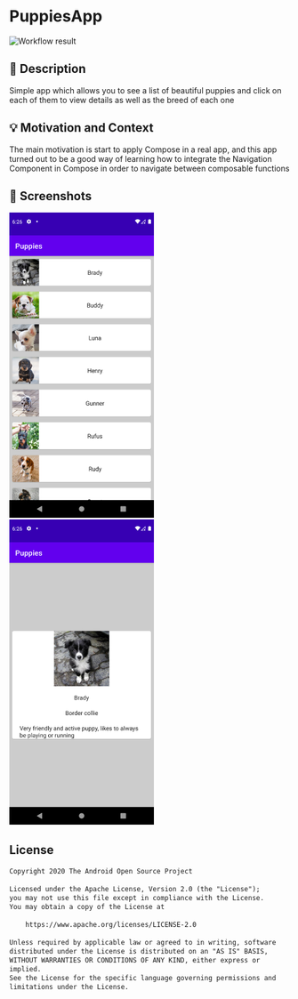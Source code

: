 # PuppiesApp

![Workflow result](https://github.com/fercarcedo/PuppiesApp/workflows/Check/badge.svg)


## :scroll: Description
Simple app which allows you to see a list of beautiful puppies and click on each of them to view details as well as the breed of each one
<!--- Describe your app in one or two sentences -->


## :bulb: Motivation and Context
The main motivation is start to apply Compose in a real app, and this app turned out to be a good way of learning how to integrate the Navigation Component in Compose in order to navigate between composable functions


## :camera_flash: Screenshots
<img src="/results/screenshot_1.png" width="260">&emsp;<img src="/results/screenshot_2.png" width="260">

## License
```
Copyright 2020 The Android Open Source Project

Licensed under the Apache License, Version 2.0 (the "License");
you may not use this file except in compliance with the License.
You may obtain a copy of the License at

    https://www.apache.org/licenses/LICENSE-2.0

Unless required by applicable law or agreed to in writing, software
distributed under the License is distributed on an "AS IS" BASIS,
WITHOUT WARRANTIES OR CONDITIONS OF ANY KIND, either express or implied.
See the License for the specific language governing permissions and
limitations under the License.
```
